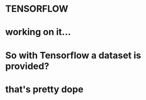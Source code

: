 # TENSORFLOW


# working on it... 











#  So with Tensorflow a dataset is provided?
#  that's pretty dope
